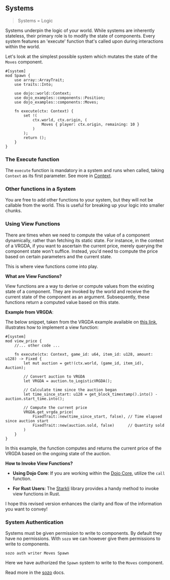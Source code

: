 ## Systems

> Systems = Logic

Systems underpin the logic of your world. While systems are inherently stateless, their primary role is to modify the state of components. Every system features an 'execute' function that's called upon during interactions within the world.

Let's look at the simplest possible system which mutates the state of the `Moves` component.

```rust,ignore
#[system]
mod Spawn {
    use array::ArrayTrait;
    use traits::Into;

    use dojo::world::Context;
    use dojo_examples::components::Position;
    use dojo_examples::components::Moves;

    fn execute(ctx: Context) {
        set !(
            ctx.world, ctx.origin, (
                Moves { player: ctx.origin, remaining: 10 }
            )
        );
        return ();
    }
}
```


### The Execute function

The `execute` function is mandatory in a system and runs when called, taking `Context` as its first parameter. See more in [Context](./world.md).

### Other functions in a System

You are free to add other functions to your system, but they will not be callable from the world. This is useful for breaking up your logic into smaller chunks.

### Using View Functions

There are times when we need to compute the value of a component dynamically, rather than fetching its static state. For instance, in the context of a VRGDA, if you want to ascertain the current price, merely querying the component state won't suffice. Instead, you'd need to compute the price based on certain parameters and the current state.

This is where view functions come into play.

**What are View Functions?**

View functions are a way to derive or compute values from the existing state of a component. They are invoked by the world and receive the current state of the component as an argument. Subsequently, these functions return a computed value based on this state.

**Example from VRGDA**:

The below snippet, taken from the VRGDA example available on [this link](https://github.com/dojoengine/dojo-examples), illustrates how to implement a view function:

```rust,ignore
#[system]
mod view_price {
    //... other code ...

    fn execute(ctx: Context, game_id: u64, item_id: u128, amount: u128) -> Fixed {
        let mut auction = get!(ctx.world, (game_id, item_id), Auction);

        // Convert auction to VRGDA
        let VRGDA = auction.to_LogisticVRGDA();

        // Calculate time since the auction began
        let time_since_start: u128 = get_block_timestamp().into() - auction.start_time.into();

        // Compute the current price
        VRGDA.get_vrgda_price(
            FixedTrait::new(time_since_start, false), // Time elapsed since auction start
            FixedTrait::new(auction.sold, false)      // Quantity sold
        )
    }
}
```

In this example, the function computes and returns the current price of the VRGDA based on the ongoing state of the auction.

**How to Invoke View Functions?**

- **Using Dojo Core**: If you are working within the [Dojo Core](../client/npm/core.md), utilize the `call` function. 
  
- **For Rust Users**: The [Starkli](https://book.starkli.rs/) library provides a handy method to invoke view functions in Rust.

I hope this revised version enhances the clarity and flow of the information you want to convey!

### System Authentication

Systems must be given permission to write to components. By default they have no permissions. With `sozo` we can however give them permissions to write to components.

```console
sozo auth writer Moves Spawn 
```

Here we have authorized the `Spawn` system to write to the `Moves` component. 

Read more in the [sozo](../toolchain/sozo/overview.md) docs.
